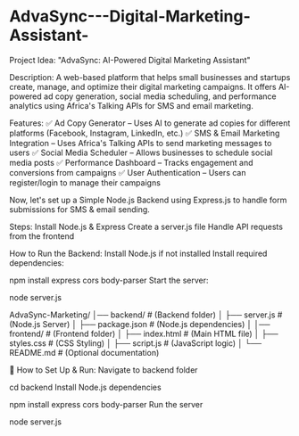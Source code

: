 # AdvaSync---Digital-Marketing-Assistant-
Project Idea:
"AdvaSync: AI-Powered Digital Marketing Assistant"

Description:
A web-based platform that helps small businesses and startups create, manage, and optimize their digital marketing campaigns. It offers AI-powered ad copy generation, social media scheduling, and performance analytics using Africa's Talking APIs for SMS and email marketing.

Features:
✅ Ad Copy Generator – Uses AI to generate ad copies for different platforms (Facebook, Instagram, LinkedIn, etc.)
✅ SMS & Email Marketing Integration – Uses Africa's Talking APIs to send marketing messages to users
✅ Social Media Scheduler – Allows businesses to schedule social media posts
✅ Performance Dashboard – Tracks engagement and conversions from campaigns
✅ User Authentication – Users can register/login to manage their campaigns

Now, let's set up a Simple Node.js Backend using Express.js to handle form submissions for SMS & email sending.

Steps:
Install Node.js & Express
Create a server.js file
Handle API requests from the frontend

How to Run the Backend:
Install Node.js if not installed
Install required dependencies:

npm install express cors body-parser
Start the server:

node server.js

AdvaSync-Marketing/
│── backend/            # (Backend folder)
│   ├── server.js       # (Node.js Server)
│   ├── package.json    # (Node.js dependencies)
│
│── frontend/           # (Frontend folder)
│   ├── index.html      # (Main HTML file)
│   ├── styles.css      # (CSS Styling)
│   ├── script.js       # (JavaScript logic)
│
└── README.md           # (Optional documentation)


🚀 How to Set Up & Run:
Navigate to backend folder

cd backend
Install Node.js dependencies

npm install express cors body-parser
Run the server

node server.js
